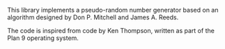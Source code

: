 This library implements a pseudo-random number generator based
on an algorithm designed by Don P. Mitchell and James A. Reeds.

The code is inspired from code by Ken Thompson, written as part
of the Plan 9 operating system.
